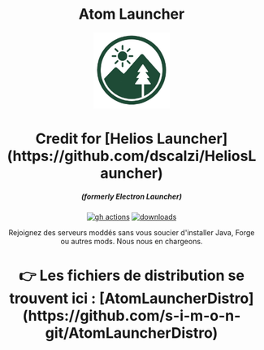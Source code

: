 <h1 align="center">Atom Launcher</h1>
<p align="center"><img src="./app/assets/images/SealCircle.png" width="150px" height="150px" alt="aventium softworks"></p>
<h1 align="center">Credit for [Helios Launcher](https://github.com/dscalzi/HeliosLauncher) </h1>
<em><h5 align="center">(formerly Electron Launcher)</h5></em>

[<p align="center"><img src="https://img.shields.io/github/actions/workflow/status/dscalzi/HeliosLauncher/build.yml?branch=master&style=for-the-badge" alt="gh actions">](https://github.com/s-i-m-o-n-git/AtomLauncher) [<img src="https://img.shields.io/github/downloads/s-i-m-o-n-git/AtomLauncher/total.svg?style=for-the-badge" alt="downloads">](https://github.com/s-i-m-o-n-git/AtomLauncher/releases) 

<p align="center">Rejoignez des serveurs moddés sans vous soucier d'installer Java, Forge ou autres mods. Nous nous en chargeons.</p>
<h1 align="center">👉 Les fichiers de distribution se trouvent ici : [AtomLauncherDistro](https://github.com/s-i-m-o-n-git/AtomLauncherDistro) </h1>






[nodejs]: https://nodejs.org/en/ 'Node.js'
[vscode]: https://code.visualstudio.com/ 'Visual Studio Code'
[mainprocess]: https://electronjs.org/docs/tutorial/application-architecture#main-and-renderer-processes 'Main Process'
[rendererprocess]: https://electronjs.org/docs/tutorial/application-architecture#main-and-renderer-processes 'Renderer Process'
[chromedebugger]: https://marketplace.visualstudio.com/items?itemName=msjsdiag.debugger-for-chrome 'Debugger for Chrome'
[discord]: https://discord.gg/zNWUXdt 'Discord'
[wiki]: https://github.com/dscalzi/HeliosLauncher/wiki 'wiki'
[nebula]: https://github.com/dscalzi/Nebula 'dscalzi/Nebula'
[v2branch]: https://github.com/dscalzi/HeliosLauncher/tree/ts-refactor 'v2 branch'
